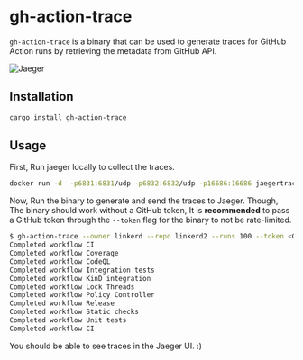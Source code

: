 # gh-action-trace

`gh-action-trace` is a binary that can be used to generate traces
for GitHub Action runs by retrieving the metadata from GitHub
API.

![Jaeger](https://imgur.com/6fJ3iui.png)

## Installation

```bash
cargo install gh-action-trace
```

## Usage

First, Run jaeger locally to collect the traces.

```bash
docker run -d  -p6831:6831/udp -p6832:6832/udp -p16686:16686 jaegertracing/all-in-one:latest --log-level debug
```

Now, Run the binary to generate and send the traces to Jaeger. Though, The
binary should work without a GitHub token, It is **recommended** to pass
a GitHub token through the `--token` flag for the binary to not be rate-limited.

```bash
$ gh-action-trace --owner linkerd --repo linkerd2 --runs 100 --token <GITHUB_TOKEN>
Completed workflow CI                                                         10/10 [========================================] (0s)
Completed workflow Coverage                                                   10/10 [========================================] (0s)
Completed workflow CodeQL                                                     10/10 [========================================] (0s)
Completed workflow Integration tests                                          10/10 [========================================] (0s)
Completed workflow KinD integration                                           10/10 [========================================] (0s)
Completed workflow Lock Threads                                               10/10 [========================================] (0s)
Completed workflow Policy Controller                                          10/10 [========================================] (0s)
Completed workflow Release                                                    10/10 [========================================] (0s)
Completed workflow Static checks                                              10/10 [========================================] (0s)
Completed workflow Unit tests                                                 10/10 [========================================] (0s)
Completed workflow CI                                                         10/10 [========================================] (0s)
```

You should be able to see traces in the Jaeger UI. :)
